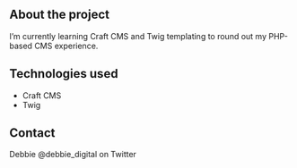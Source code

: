 ## About the project

I’m currently learning Craft CMS and Twig templating to round out my PHP-based CMS experience.

## Technologies used

* Craft CMS
* Twig

## Contact

Debbie @debbie_digital on Twitter
